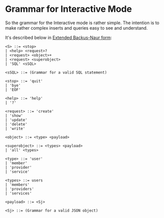 # Grammar for Interactive Mode

So the grammar for the Interactive mode is rather simple.
The intention is to make rather complex inserts and queries easy to
see and understand.

It's described below in [Extended Backus-Naur form](http://www.garshol.priv.no/download/text/bnf.html#id2.4.):
```
<S> ::= <stop>
| <help> <request>?
| <request> <object>+
| <request> <superobject>
| 'SQL' <sSQL>

<sSQL> ::= (Grammar for a valid SQL statement)

<stop> ::= 'quit'
| 'bye'
| 'EOF'

<help> ::= 'help'
| '?'

<request> ::= 'create'
| 'show'
| 'update'
| 'delete'
| 'write'

<object> ::= <type> <payload>

<superobject> ::= <types> <payload>
| 'all' <types>

<type> ::= 'user'
| 'member' 
| 'provider' 
| 'service' 

<types> ::= users
| 'members' 
| 'providers' 
| 'services' 

<payload> ::= <Sj>

<Sj> ::= (Grammar for a valid JSON object)
```